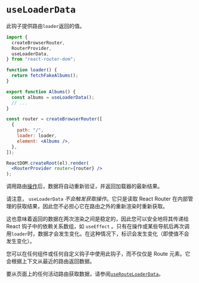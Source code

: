 # `useLoaderData`

此钩子提供路由`loader`返回的值。

```jsx
import {
  createBrowserRouter,
  RouterProvider,
  useLoaderData,
} from "react-router-dom";

function loader() {
  return fetchFakeAlbums();
}

export function Albums() {
  const albums = useLoaderData();
  // ...
}

const router = createBrowserRouter([
  {
    path: "/",
    loader: loader,
    element: <Albums />,
  },
]);

ReactDOM.createRoot(el).render(
  <RouterProvider router={router} />
);
```

调用路由[操作](../components/route#action)后，数据将自动重新验证，并返回加载器的最新结果。

请注意， `useLoaderData` *不会触发获取操作*。它只是读取 React Router 在内部管理的获取结果，因此您不必担心它在路由之外的重新渲染时重新获取。

这也意味着返回的数据在两次渲染之间是稳定的，因此您可以安全地将其传递给 React 钩子中的依赖关系数组，如 `useEffect` 。只有在操作或某些导航后再次调用`loader`时，数据才会发生变化。在这种情况下，标识会发生变化（即使值不会发生变化）。

您可以在任何组件或任何自定义钩子中使用此钩子，而不仅仅是 Route 元素。它会根据上下文从最近的路由返回数据。

要从页面上的任何活动路由获取数据，请参阅[`useRouteLoaderData`](../hooks/use-route-loader-data)。